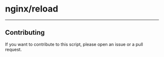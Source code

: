 # nginx/reload

----

## Contributing

If you want to contribute to this script, please open an issue or a pull request.
